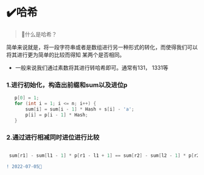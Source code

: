 #  ✔️哈希

>  👒什么是哈希？

   简单来说就是，将一段字符串或者是数组进行另一种形式的转化，而使得我们可以将其进行更为简单的比较而得知
   某两个是否相同。
   
   
+   一般来说我们通过素数将其进行转哈希即可。通常有131， 1331等


 ### 1.进行初始化，构造出前缀和sum以及进位p
 
 ```C++
    p[0] = 1;
	for (int i = 1; i <= n; i++) {
		sum[i] = sum[i - 1] * Hash + s[i] - 'a';
		p[i] = p[i - 1] * Hash;
	}
 ```

 ### 2.通过进行相减同时进位进行比较
   
 ```C++
 
  sum[r1] - sum[l1 - 1] * p[r1 - l1 + 1] == sum[r2] - sum[l2 - 1] * p[r2 - l2 + 1]
 ```

 ```diff
 ! 2022-07-05🥓 
 ```
